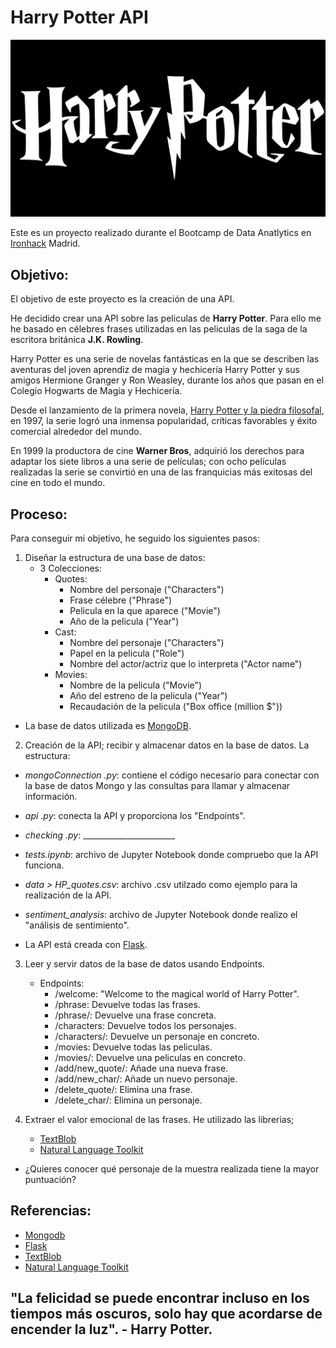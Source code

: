 # Harry Potter API

![HarryPotter](/image/harry_potter.jpg)

Este es un proyecto realizado durante el Bootcamp de Data Anatlytics en [Ironhack](https://www.ironhack.com/es/data-analytics) Madrid.

## Objetivo:

El objetivo de este proyecto es la creación de una API.

He decidido crear una API sobre las peliculas de **Harry Potter**. Para ello me he basado en célebres frases utilizadas en las peliculas de la saga de la escritora británica **J.K. Rowling**.

Harry Potter es una serie de novelas fantásticas en la que se describen las aventuras del joven aprendiz de magia y hechicería Harry Potter y sus amigos Hermione Granger y Ron Weasley, durante los años que pasan en el Colegio Hogwarts de Magia y Hechicería. 

Desde el lanzamiento de la primera novela, [Harry Potter y la piedra filosofal](https://es.wikipedia.org/wiki/Harry_Potter_y_la_piedra_filosofal), en 1997, la serie logró una inmensa popularidad, críticas favorables y éxito comercial alrededor del mundo.

En 1999 la productora de cine **Warner Bros**, adquirió los derechos para adaptar los siete libros a una serie de películas; con ocho películas realizadas la serie se convirtió en una de las franquicias más exitosas del cine en todo el mundo.

## Proceso:

Para conseguir mi objetivo, he seguido los siguientes pasos:

1. Diseñar la estructura de una base de datos:
   * 3 Colecciones:
      - Quotes: 
           - Nombre del personaje ("Characters")
           - Frase célebre ("Phrase")
           - Pelicula en la que aparece ("Movie")
           - Año de la pelicula ("Year")
       - Cast:
           - Nombre del personaje ("Characters")
           - Papel en la pelicula ("Role")
           - Nombre del actor/actriz que lo interpreta ("Actor name")
       - Movies:    
           - Nombre de la pelicula ("Movie")
           - Año del estreno de la pelicula ("Year")
           - Recaudación de la pelicula ("Box office (million $"))
  
* La base de datos utilizada es [MongoDB](https://www.mongodb.com/es).
  
2. Creación de la API; recibir y almacenar datos en la base de datos. La estructura:
   
- *mongoConnection .py*: contiene el código necesario para conectar con la base de datos Mongo y las consultas para llamar y almacenar información.

- *api .py*: conecta la API y proporciona los "Endpoints".

- *checking .py*: _______________________

- *tests.ipynb*: archivo de Jupyter Notebook donde compruebo que la API funciona.

- *data > HP_quotes.csv*: archivo .csv utilzado como ejemplo para la realización de la API.

- *sentiment_analysis*: archivo de Jupyter Notebook donde realizo el "análisis de sentimiento".
   
* La API está creada con [Flask](https://flask.palletsprojects.com/en/1.1.x/).
   
3. Leer y servir datos de la base de datos usando Endpoints.
   
   - Endpoints:
     - /welcome: "Welcome to the magical world of Harry Potter".
     - /phrase: Devuelve todas las frases.
     - /phrase/<phrase>: Devuelve una frase concreta.
     - /characters: Devuelve todos los personajes.
     - /characters/<character>: Devuelve un personaje en concreto.
     - /movies: Devuelve todas las peliculas.
     - /movies/<movie>: Devuelve una peliculas en concreto.
     - /add/new_quote/: Añade una nueva frase.
     - /add/new_char/: Añade un nuevo personaje.
     - /delete_quote/: Elimina una frase.
     - /delete_char/: Elimina un personaje.
   
4. Extraer el valor emocional de las frases. He utilizado las librerias;
   - [TextBlob](https://textblob.readthedocs.io/en/dev/)   
   - [Natural Language Toolkit](https://www.nltk.org/)
  
 - ¿Quieres conocer qué personaje de la muestra realizada tiene la mayor puntuación? 
  
## Referencias:

* [Mongodb](https://www.mongodb.com/3)
* [Flask](https://flask.palletsprojects.com/en/1.1.x/)
* [TextBlob](https://textblob.readthedocs.io/en/dev/)   
* [Natural Language Toolkit](https://www.nltk.org/)


## "La felicidad se puede encontrar incluso en los tiempos más oscuros, solo hay que acordarse de encender la luz". - Harry Potter. 
  